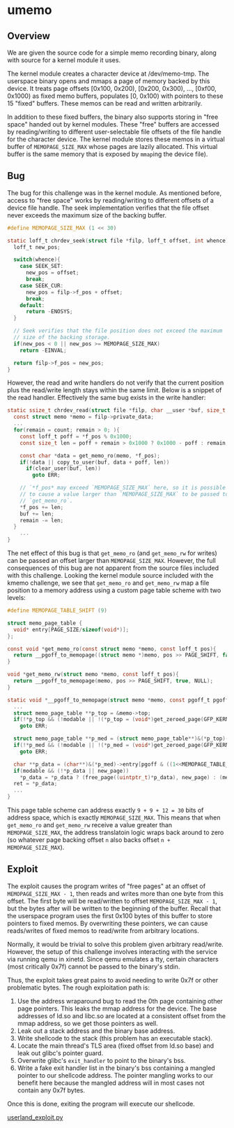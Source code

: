 # umemo

## Overview

We are given the source code for a simple memo recording binary, along
with source for a kernel module it uses.

The kernel module creates a character device at /dev/memo-tmp. The
userspace binary opens and mmaps a page of memory backed by this device.
It treats page offsets [0x100, 0x200), [0x200, 0x300), ..., [0xf00,
0x1000) as fixed memo buffers, populates [0, 0x100) with pointers to
these 15 "fixed" buffers. These memos can be read and written
arbitrarily.

In addition to these fixed buffers, the binary also supports storing in
"free space" handed out by kernel modules. These "free" buffers are
accessed by reading/writing to different user-selectable file offsets of
the file handle for the character device. The kernel module stores these
memos in a virtual buffer of `MEMOPAGE_SIZE_MAX` whose pages are lazily
allocated. This virtual buffer is the same memory that is exposed by
`mmap`ing the device file).

## Bug

The bug for this challenge was in the kernel module. As mentioned
before, access to "free space" works by reading/writing to different
offsets of a device file handle. The seek implementation verifies that
the file offset never exceeds the maximum size of the backing buffer.
```c
#define MEMOPAGE_SIZE_MAX (1 << 30)

static loff_t chrdev_seek(struct file *filp, loff_t offset, int whence){
  loff_t new_pos;

  switch(whence){
    case SEEK_SET:
      new_pos = offset;
      break;
    case SEEK_CUR:
      new_pos = filp->f_pos + offset;
      break;
    default:
      return -ENOSYS;
  }

  // Seek verifies that the file position does not exceed the maximum
  // size of the backing storage.
  if(new_pos < 0 || new_pos >= MEMOPAGE_SIZE_MAX)
    return -EINVAL;

  return filp->f_pos = new_pos;
}
```

However, the read and write handlers do not verify that the current
position plus the read/write length stays within the same limit. Below
is a snippet of the read handler. Effectively the same bug exists in the
write handler:
```c
static ssize_t chrdev_read(struct file *filp, char __user *buf, size_t count, loff_t *f_pos){
  const struct memo *memo = filp->private_data;
  ...
  for(remain = count; remain > 0; ){
    const loff_t poff = *f_pos % 0x1000;
    const size_t len = poff + remain > 0x1000 ? 0x1000 - poff : remain;

    const char *data = get_memo_ro(memo, *f_pos);
    if(!data || copy_to_user(buf, data + poff, len))
      if(clear_user(buf, len))
        goto ERR;

    // `*f_pos* may exceed `MEMOPAGE_SIZE_MAX` here, so it is possible
    // to cause a value larger than `MEMOPAGE_SIZE_MAX` to be passed to
    // `get_memo_ro`.
    *f_pos += len;
    buf += len;
    remain -= len;
  }
    ...
}
```

The net effect of this bug is that `get_memo_ro` (and `get_memo_rw` for
writes) can be passed an offset larger than `MEMOPAGE_SIZE_MAX`.
However, the full consequences of this bug are not apparent from the
source files included with this challenge. Looking the kernel module
source included with the kmemo challenge, we see that `get_memo_ro` and
`get_memo_rw` map a file position to a memory address using a custom
page table scheme with two levels:

```c
#define MEMOPAGE_TABLE_SHIFT (9)

struct memo_page_table {
  void* entry[PAGE_SIZE/sizeof(void*)];
};

const void *get_memo_ro(const struct memo *memo, const loff_t pos){
  return __pgoff_to_memopage((struct memo *)memo, pos >> PAGE_SHIFT, false, NULL);
}

void *get_memo_rw(struct memo *memo, const loff_t pos){
  return __pgoff_to_memopage(memo, pos >> PAGE_SHIFT, true, NULL);
}

static void *__pgoff_to_memopage(struct memo *memo, const pgoff_t pgoff, const bool modable, void *new_page){
  ...
  struct memo_page_table **p_top = &memo->top;
  if(!*p_top && (!modable || !(*p_top = (void*)get_zeroed_page(GFP_KERNEL))))
    goto ERR;

  struct memo_page_table **p_med = (struct memo_page_table**)&(*p_top)->entry[(pgoff >> MEMOPAGE_TABLE_SHIFT) & ((1<<MEMOPAGE_TABLE_SHIFT)-1)];
  if(!*p_med && (!modable || !(*p_med = (void*)get_zeroed_page(GFP_KERNEL))))
    goto ERR;

  char **p_data = (char**)&(*p_med)->entry[pgoff & ((1<<MEMOPAGE_TABLE_SHIFT)-1)];
  if(modable && (!*p_data || new_page))
    *p_data = *p_data ? (free_page((uintptr_t)*p_data), new_page) : (memo->count++, (new_page ?: (void*)get_zeroed_page(GFP_KERNEL)));
  ret = *p_data;
  ...
}
```

This page table scheme can address exactly `9 + 9 + 12 = 30` bits of
address space, which is exactly `MEMOPAGE_SIZE_MAX`. This means that
when `get_memo_ro` and `get_memo_rw` receive a value greater than
`MEMOPAGE_SIZE_MAX`, the address translatoin logic wraps back around to
zero (so whatever page backing offset `n` also backs offset `n +
MEMOPAGE_SIZE_MAX`).


## Exploit

The exploit causes the program writes of "free pages" at an offset of
`MEMOPAGE_SIZE_MAX - 1`, then reads and writes more than one byte from
this offset. The first byte will be read/written to offset
`MEMOPAGE_SIZE_MAX - 1`, but the bytes after will be written to the
beginning of the buffer. Recall that the userspace program uses the
first 0x100 bytes of this buffer to store pointers to fixed memos. By
overwriting these pointers, we can cause reads/writes of fixed memos to
read/write from arbitrary locations.

Normally, it would be trivial to solve this problem given arbitrary
read/write. However, the setup of this challenge involves interacting
with the service via running qemu in xinetd. Since qemu emulates a tty,
certain characters (most critically 0x7f) cannot be passed to the
binary's stdin.

Thus, the exploit takes great pains to avoid needing to write 0x7f or
other problematic bytes. The rough exploitation path is:

1. Use the address wraparound bug to read the 0th page containing other
   page pointers. This leaks the mmap address for the device. The base
   addresses of ld.so and libc.so are located at a consistent offset
   from the mmap address, so we get those pointers as well.
2. Leak out a stack address and the binary base address.
3. Write shellcode to the stack (this problem has an executable stack).
4. Locate the main thread's TLS area (fixed offset from ld.so base) and
   leak out glibc's pointer guard.
5. Overwrite glibc's `exit_handler` to point to the binary's bss.
6. Write a fake exit handler list in the binary's bss containing a
   mangled pointer to our shellcode address. The pointer mangling works
   to our benefit here because the mangled address will in most cases
   not contain any 0x7f bytes.

Once this is done, exiting the program will execute our shellcode.

[userland_exploit.py](userland_exploit.py)
